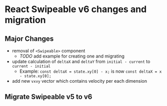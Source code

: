 # React Swipeable v6 changes and migration

## Major Changes

- removal of `<Swipeable>` component
  - _TODO_ add example for creating one and migrating
- update calculation of `deltaX` and `deltaY` from `initial - current` to `current - initial`
  - Example: `const deltaX = state.xy[0] - x;` is now `const deltaX = x - state.xy[0];`
- add new `vxvy` vector which contains velocity per each dimension

## Migrate Swipeable v5 to v6
